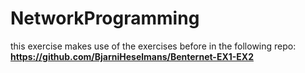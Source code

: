 # NetworkProgramming
this exercise makes use of the exercises before in the following repo: **https://github.com/BjarniHeselmans/Benternet-EX1-EX2**
